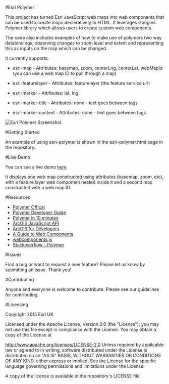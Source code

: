 #Esri Polymer  

This project has turned Esri JavaScript web maps into web components that can be used to create maps decleratively to HTML. It leverages Googles Polymer library which allows users to create custom web components.

The code also includes examples of how to make use of polymers two way databindings, observing changes to zoom level and extent and representing this as inputs on the map which can be changed.

It currently supports:

* esri-map - Attributes: basemap, zoom, centerLng, centerLat, webMapId (you can use a web map ID to pull through a map)

* esri-featurelayer - Attributes: featurelayer (the feature service url)

* esri-marker - Attributes: lat, lng

* esri-marker-title - Attributes: none -  text goes between tags

* esri-marker-content - Attributes: none - text goes between tags 

![Esri Polymer Screenshot](https://raw.githubusercontent.com/JamesMilnerUK/esri-polymer/master/screenshot.png "Esri Polymer Screenshot")

#Getting Started

An example of using esri-polymer is shown in the esri-polymer.html page in the repository. 

#Live Demo

You can see a live demo [here](http://appsstage.esriuk.com/app/developerevangelist/93/wmt/view/d147785761984557b69c73adf4a8e2da/esri-polymer/esri-polymer.html "Esri Polymer Live Demo")

It displays one web map constructed using attributes (basemap, zoom, etc), with a feature layer web component nested inside it and a second map constructed with a web map ID.

#Resources

- [Polymer Offical](https://www.polymer-project.org/0.5/ "Polymer Offical")
- [Polymer Developer Guide](https://www.polymer-project.org/0.5/docs/polymer/polymer.html "Polymer Developer Guide")
- [Polymer in 10 minutes](https://www.polymer-project.org/0.5/docs/start/creatingelements.html "Polymer in 10 minutes")
- [ArcGIS JavaScript API](https://developers.arcgis.com/javascript/jsapi/ "Esri ArcGIS JavaScript API")
- [ArcGIS for Developers](https://developers.arcgis.com/ "ArcGIS for Developers")
- [A Guide to Web Components](https://css-tricks.com/modular-future-web-components/ "A guide to web components")
- [webcomponents.js](https://github.com/webcomponents/webcomponentsjs "webcomponents.js")
- [Stackoverflow - Polymer](http://stackoverflow.com/search?q=polymer "Stackoverflow - Polymer")

#Issues

Find a bug or want to request a new feature? Please let us know by submitting an issue. Thank you!

#Contributing

Anyone and everyone is welcome to contribute. Please see our guidelines for contributing.

#Licensing

Copyright 2015 Esri UK

Licensed under the Apache License, Version 2.0 (the "License"); you may not use this file except in compliance with the License. You may obtain a copy of the License at

http://www.apache.org/licenses/LICENSE-2.0
Unless required by applicable law or agreed to in writing, software distributed under the License is distributed on an "AS IS" BASIS, WITHOUT WARRANTIES OR CONDITIONS OF ANY KIND, either express or implied. See the License for the specific language governing permissions and limitations under the License.

A copy of the license is available in the repository's LICENSE file.
